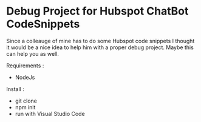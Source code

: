# Debug Project for Hubspot ChatBot CodeSnippets

Since a colleauge of mine has to do some Hubspot code snippets I thought it would be a nice idea to help him with a proper debug project.
Maybe this can help you as well.

Requirements :
- NodeJs

Install :
- git clone
- npm init
- run with Visual Studio Code
